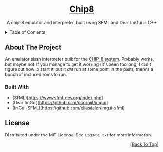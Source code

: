 <a name="readme-top"></a>

<!-- PROJECT TITLE -->
<br>
<div align="center">
  <a href="https://github.com/DevChrome/Chip8">
	<h1 align="center">Chip8</h1>
  </a>

  <p align="center">
    A chip-8 emulator and interpreter, built using SFML and Dear ImGui in C++
  </p>
</div>



<!-- TABLE OF CONTENTS -->
<details>
  <summary>Table of Contents</summary>
  <ol>
    <li>
      <a href="#about-the-project">About The Project</a>
      <ul>
        <li><a href="#built-with">Built With</a></li>
      </ul>
    </li>
    <li><a href="#license">License</a></li>
  </ol>
</details>



<!-- ABOUT THE PROJECT -->
## About The Project

An emulator slash interpreter built for the [CHIP-8 system](https://en.wikipedia.org/wiki/CHIP-8). Probably works, but maybe not.
If you manage to get it working (it's been too long, I can't figure out how to start it, but it *did* run at some point in the past), there's a bunch of included roms to run.

### Built With

* (SFML)[https://www.sfml-dev.org/index.php]
* (Dear ImGui)[https://github.com/ocornut/imgui]
* (ImGui-SFML)[https://github.com/eliasdaler/imgui-sfml]

<!-- LICENSE -->
## License

Distributed under the MIT License. See `LICENSE.txt` for more information.


<p align="right">[<a href="#readme-top">Back To Top</a>]</p>
